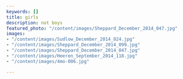 ```yaml
---
keywords: []
title: girls
description: not boys
featured_photo: "/content/images/Sheppard_December_2014_047.jpg"
images:
- "/content/images/Sudlow_December_2014_024.jpg"
- "/content/images/Sheppard_December_2014_099.jpg"
- "/content/images/Sheppard_December_2014_047.jpg"
- "/content/images/Heeren_September_2014_118.jpg"
- "/content/images/4mo-006.jpg"

---
```

